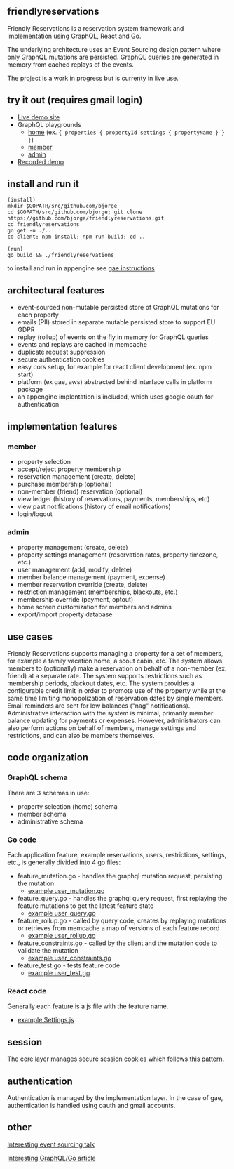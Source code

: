 ## friendlyreservations

Friendly Reservations is a reservation system framework and implementation using GraphQL, React and Go. 

The underlying architecture uses an Event Sourcing design pattern where only GraphQL mutations are persisted. GraphQL queries are generated in memory from cached replays of the events.

The project is a work in progress but is currenty in live use.

## try it out (requires gmail login)

- [Live demo site](https://bjorgetrialfr.appspot.com/)
- GraphQL playgrounds
  - [home](https://trialfriendlyreservations.appspot.com/homeschema) (ex. `{ properties { propertyId settings { propertyName } } }`)
  - [member](https://trialfriendlyreservations.appspot.com/memberschema)
  - [admin](https://trialfriendlyreservations.appspot.com/adminschema)
- [Recorded demo](https://youtu.be/5C7mCkCO6qk)

## install and run it

    (install)
    mkdir $GOPATH/src/github.com/bjorge
    cd $GOPATH/src/github.com/bjorge; git clone https://github.com/bjorge/friendlyreservations.git
    cd friendlyreservations
    go get -u ./...
    cd client; npm install; npm run build; cd ..
    
    (run)
    go build && ./friendlyreservations

to install and run in appengine see [gae instructions](../master/appengine/doc.go)

## architectural features

- event-sourced non-mutable persisted store of GraphQL mutations for each property
- emails (PII) stored in separate mutable persisted store to support EU GDPR
- replay (rollup) of events on the fly in memory for GraphQL queries
- events and replays are cached in memcache
- duplicate request suppression
- secure authentication cookies
- easy cors setup, for example for react client development (ex. npm start)
- platform (ex gae, aws) abstracted behind interface calls in platform package
- an appengine implentation is included, which uses google oauth for authentication

## implementation features

### member

- property selection
- accept/reject property membership
- reservation management (create, delete)
- purchase membership (optional)
- non-member (friend) reservation (optional)
- view ledger (history of reservations, payments, memberships, etc)
- view past notifications (history of email notifications)
- login/logout

### admin

- property management (create, delete)
- property settings management (reservation rates, property timezone, etc.)
- user management (add, modify, delete)
- member balance management (payment, expense)
- member reservation override (create, delete)
- restriction management (memberships, blackouts, etc.)
- membership override (payment, optout)
- home screen customization for members and admins
- export/import property database

## use cases

Friendly Reservations supports managing a property for a set of members, for example a family vacation home, a scout cabin, etc. The system allows members to (optionally) make a reservation on behalf of a non-member (ex. friend) at a separate rate. The system supports restrictions such as membership periods, blackout dates, etc. The system provides a configurable credit limit in order to promote use of the property while at the same time limiting monopolization of reservation dates by single members. Email reminders are sent for low balances ("nag" notifications). Administrative interaction with the system is minimal, primarily member balance updating for payments or expenses. However, administrators can also perform actions on behalf of members, manage settings and restrictions, and can also be members themselves.

## code organization

### GraphQL schema

There are 3 schemas in use:

- property selection (home) schema
- member schema
- administrative schema

### Go code

Each application feature, example reservations, users, restrictions, settings, etc., is generally divided into 4 go files:

- feature_mutation.go - handles the graphql mutation request, persisting the mutation
  - [example user_mutation.go](../master/frapi/user_mutation.go)
- feature_query.go - handles the graphql query request, first replaying the feature mutations to get the latest feature state
  - [example user_query.go](../master/frapi/user_query.go)
- feature_rollup.go - called by query code, creates by replaying mutations or retrieves from memcache a map of versions of each feature record
  - [example user_rollup.go](../master/frapi/user_rollup.go)
- feature_constraints.go - called by the client and the mutation code to validate the mutation
  - [example user_constraints.go](../master/frapi/user_constraints.go)
- feature_test.go - tests feature code
  - [example user_test.go](../master/frapi/user_test.go)

### React code

Generally each feature is a js file with the feature name.
  - [example Settings.js](../master/client/src/Settings.js)

## session

The core layer manages secure session cookies which follows [this pattern](https://medium.com/lightrail/getting-token-authentication-right-in-a-stateless-single-page-application-57d0c6474e3).

## authentication

Authentication is managed by the implementation layer. In the case of gae, authentication is handled using oauth and gmail accounts.

## other

[Interesting event sourcing talk](https://youtu.be/rUDN40rdly8)

[Interesting GraphQL/Go article](https://medium.com/safetycultureengineering/why-we-moved-our-graphql-server-from-node-js-to-golang-645b00571535)








